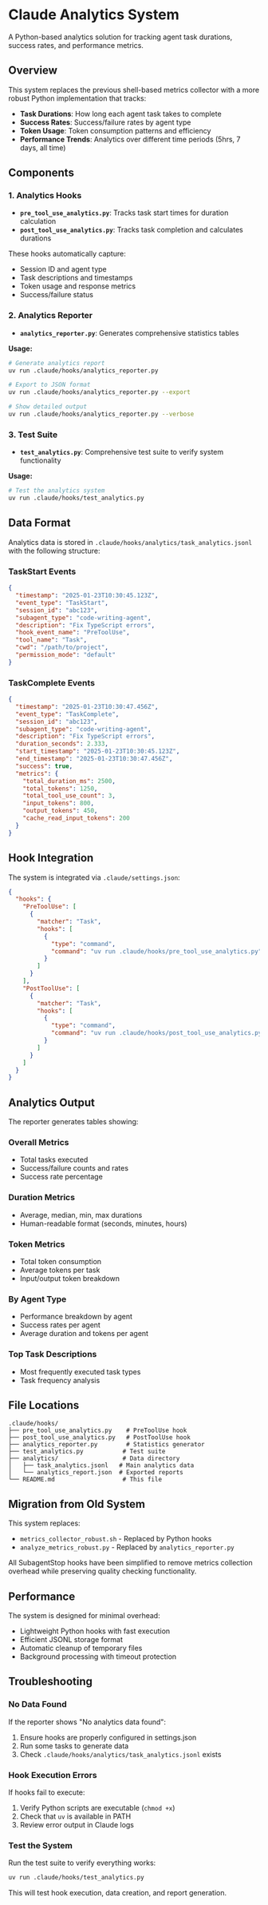 # Claude Analytics System

A Python-based analytics solution for tracking agent task durations, success rates, and performance metrics.

## Overview

This system replaces the previous shell-based metrics collector with a more robust Python implementation that tracks:

- **Task Durations**: How long each agent task takes to complete
- **Success Rates**: Success/failure rates by agent type
- **Token Usage**: Token consumption patterns and efficiency
- **Performance Trends**: Analytics over different time periods (5hrs, 7 days, all time)

## Components

### 1. Analytics Hooks

- **`pre_tool_use_analytics.py`**: Tracks task start times for duration calculation
- **`post_tool_use_analytics.py`**: Tracks task completion and calculates durations

These hooks automatically capture:
- Session ID and agent type
- Task descriptions and timestamps
- Token usage and response metrics
- Success/failure status

### 2. Analytics Reporter

- **`analytics_reporter.py`**: Generates comprehensive statistics tables

**Usage:**
```bash
# Generate analytics report
uv run .claude/hooks/analytics_reporter.py

# Export to JSON format
uv run .claude/hooks/analytics_reporter.py --export

# Show detailed output
uv run .claude/hooks/analytics_reporter.py --verbose
```

### 3. Test Suite

- **`test_analytics.py`**: Comprehensive test suite to verify system functionality

**Usage:**
```bash
# Test the analytics system
uv run .claude/hooks/test_analytics.py
```

## Data Format

Analytics data is stored in `.claude/hooks/analytics/task_analytics.jsonl` with the following structure:

### TaskStart Events
```json
{
  "timestamp": "2025-01-23T10:30:45.123Z",
  "event_type": "TaskStart",
  "session_id": "abc123",
  "subagent_type": "code-writing-agent",
  "description": "Fix TypeScript errors",
  "hook_event_name": "PreToolUse",
  "tool_name": "Task",
  "cwd": "/path/to/project",
  "permission_mode": "default"
}
```

### TaskComplete Events
```json
{
  "timestamp": "2025-01-23T10:30:47.456Z",
  "event_type": "TaskComplete",
  "session_id": "abc123",
  "subagent_type": "code-writing-agent",
  "description": "Fix TypeScript errors",
  "duration_seconds": 2.333,
  "start_timestamp": "2025-01-23T10:30:45.123Z",
  "end_timestamp": "2025-01-23T10:30:47.456Z",
  "success": true,
  "metrics": {
    "total_duration_ms": 2500,
    "total_tokens": 1250,
    "total_tool_use_count": 3,
    "input_tokens": 800,
    "output_tokens": 450,
    "cache_read_input_tokens": 200
  }
}
```

## Hook Integration

The system is integrated via `.claude/settings.json`:

```json
{
  "hooks": {
    "PreToolUse": [
      {
        "matcher": "Task",
        "hooks": [
          {
            "type": "command",
            "command": "uv run .claude/hooks/pre_tool_use_analytics.py"
          }
        ]
      }
    ],
    "PostToolUse": [
      {
        "matcher": "Task",
        "hooks": [
          {
            "type": "command",
            "command": "uv run .claude/hooks/post_tool_use_analytics.py"
          }
        ]
      }
    ]
  }
}
```

## Analytics Output

The reporter generates tables showing:

### Overall Metrics
- Total tasks executed
- Success/failure counts and rates
- Success rate percentage

### Duration Metrics
- Average, median, min, max durations
- Human-readable format (seconds, minutes, hours)

### Token Metrics
- Total token consumption
- Average tokens per task
- Input/output token breakdown

### By Agent Type
- Performance breakdown by agent
- Success rates per agent
- Average duration and tokens per agent

### Top Task Descriptions
- Most frequently executed task types
- Task frequency analysis

## File Locations

```
.claude/hooks/
├── pre_tool_use_analytics.py    # PreToolUse hook
├── post_tool_use_analytics.py   # PostToolUse hook
├── analytics_reporter.py        # Statistics generator
├── test_analytics.py           # Test suite
├── analytics/                  # Data directory
│   ├── task_analytics.jsonl   # Main analytics data
│   └── analytics_report.json  # Exported reports
└── README.md                   # This file
```

## Migration from Old System

This system replaces:
- `metrics_collector_robust.sh` - Replaced by Python hooks
- `analyze_metrics_robust.py` - Replaced by `analytics_reporter.py`

All SubagentStop hooks have been simplified to remove metrics collection overhead while preserving quality checking functionality.

## Performance

The system is designed for minimal overhead:
- Lightweight Python hooks with fast execution
- Efficient JSONL storage format
- Automatic cleanup of temporary files
- Background processing with timeout protection

## Troubleshooting

### No Data Found
If the reporter shows "No analytics data found":
1. Ensure hooks are properly configured in settings.json
2. Run some tasks to generate data
3. Check `.claude/hooks/analytics/task_analytics.jsonl` exists

### Hook Execution Errors
If hooks fail to execute:
1. Verify Python scripts are executable (`chmod +x`)
2. Check that `uv` is available in PATH
3. Review error output in Claude logs

### Test the System
Run the test suite to verify everything works:
```bash
uv run .claude/hooks/test_analytics.py
```

This will test hook execution, data creation, and report generation.